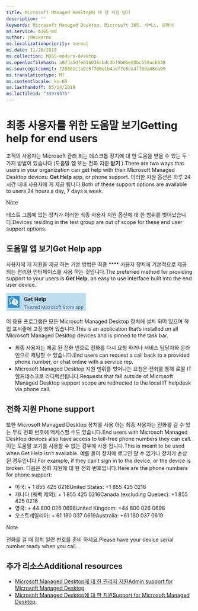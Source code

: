 ```yaml
---
title: Microsoft Managed Desktop에 대 한 지원 받기
description: ''
keywords: Microsoft Managed Desktop, Microsoft 365, 서비스, 설명서
ms.service: m365-md
author: jdeckerms
ms.localizationpriority: normal
ms.date: 11/28/2018
ms.collection: M365-modern-desktop
ms.openlocfilehash: a073a5dfe61b036cbdc3bf9b0be08bc559acb548
ms.sourcegitcommit: 720881c1a9c5f708e1b4adf7e5ea4ff8da48ea99
ms.translationtype: MT
ms.contentlocale: ko-KR
ms.lasthandoff: 05/14/2019
ms.locfileid: "33970475"
---
```

# <a name="getting-help-for-end-users"></a><span data-ttu-id="ec193-103">최종 사용자를 위한 도움말 보기</span><span class="sxs-lookup"><span data-stu-id="ec193-103">Getting help for end users</span></span>

<span data-ttu-id="ec193-104">조직의 사용자는 Microsoft 관리 되는 데스크톱 장치에 대 한 도움을 받을 수 있는 두 가지 방법이 있습니다 (도움말 앱 또는 전화 지원 **받기** ).</span><span class="sxs-lookup"><span data-stu-id="ec193-104">There are two ways that users in your organization can get help with their Microsoft Managed Desktop devices: **Get Help** app, or phone support.</span></span> <span data-ttu-id="ec193-105">이러한 지원 옵션은 하루 24 시간 내내 사용자에 게 제공 됩니다.</span><span class="sxs-lookup"><span data-stu-id="ec193-105">Both of these support options are available to users 24 hours a day, 7 days a week.</span></span> 
>[!NOTE]
><span data-ttu-id="ec193-106">테스트 그룹에 있는 장치가 이러한 최종 사용자 지원 옵션에 대 한 범위를 벗어났습니다.</span><span class="sxs-lookup"><span data-stu-id="ec193-106">Devices residing in the test group are out of scope for these end user support options.</span></span> 

## <a name="get-help-app"></a><span data-ttu-id="ec193-107">도움말 앱 보기</span><span class="sxs-lookup"><span data-stu-id="ec193-107">Get Help app</span></span>

<span data-ttu-id="ec193-108">사용자에 게 지원을 제공 하는 기본 방법은 최종 \*\*\*\* 사용자 장치에 기본적으로 제공 되는 편리한 인터페이스를 사용 하는 것입니다.</span><span class="sxs-lookup"><span data-stu-id="ec193-108">The preferred method for providing support to your users is **Get Help**, an easy to use interface built into the end user device.</span></span>  

![도움말 보기](images/get-help.png)

<span data-ttu-id="ec193-110">이 응용 프로그램은 모든 Microsoft Managed Desktop 장치에 설치 되어 있으며 작업 표시줄에 고정 되어 있습니다.</span><span class="sxs-lookup"><span data-stu-id="ec193-110">This is an application that’s installed on all Microsoft Managed Desktop devices and is pinned to the task bar.</span></span> 

- <span data-ttu-id="ec193-111">최종 사용자는 제공 된 전화 번호로 전화를 다시 요청 하거나 서비스 담당자와 온라인으로 채팅할 수 있습니다.</span><span class="sxs-lookup"><span data-stu-id="ec193-111">End users can request a call back to a provided phone number, or chat online with a service rep.</span></span>
- <span data-ttu-id="ec193-112">Microsoft Managed Desktop 지원 범위를 벗어나는 요청은 전화를 통해 로컬 IT 헬프데스크로 리디렉션됩니다.</span><span class="sxs-lookup"><span data-stu-id="ec193-112">Requests that fall outside of Microsoft Managed Desktop support scope are redirected to the local IT helpdesk via phone call.</span></span>  

## <a name="phone-support"></a><span data-ttu-id="ec193-113">전화 지원 </span><span class="sxs-lookup"><span data-stu-id="ec193-113">Phone support</span></span>

<span data-ttu-id="ec193-114">또한 Microsoft Managed Desktop 장치를 사용 하는 최종 사용자는 전화를 걸 수 있는 무료 전화 번호에 액세스할 수도 있습니다.</span><span class="sxs-lookup"><span data-stu-id="ec193-114">End users with Microsoft Managed Desktop devices also have access to toll-free phone numbers they can call.</span></span> <span data-ttu-id="ec193-115">이는 도움말 보기를 사용할 수 없는 경우에 사용 됩니다.</span><span class="sxs-lookup"><span data-stu-id="ec193-115">This is meant to be used when Get Help isn’t available.</span></span> <span data-ttu-id="ec193-116">예를 들어 장치에 로그인 할 수 없거나 장치가 손상 된 경우입니다.</span><span class="sxs-lookup"><span data-stu-id="ec193-116">For example, if they can’t sign in to the device, or the device is broken.</span></span> <span data-ttu-id="ec193-117">다음은 전화 지원에 대 한 전화 번호입니다.</span><span class="sxs-lookup"><span data-stu-id="ec193-117">Here are the phone numbers for phone support:</span></span>

- <span data-ttu-id="ec193-118">미국: + 1 855 425 0216</span><span class="sxs-lookup"><span data-stu-id="ec193-118">United States: +1 855 425 0216</span></span>
- <span data-ttu-id="ec193-119">캐나다 (퀘벡 제외): + 1 855 425 0216</span><span class="sxs-lookup"><span data-stu-id="ec193-119">Canada (excluding Quebec): +1 855 425 0216</span></span>
- <span data-ttu-id="ec193-120">영국: + 44 800 026 0698</span><span class="sxs-lookup"><span data-stu-id="ec193-120">United Kingdom: +44 800 026 0698</span></span>
- <span data-ttu-id="ec193-121">오스트레일리아: + 61 180 037 0619</span><span class="sxs-lookup"><span data-stu-id="ec193-121">Australia: +61 180 037 0619</span></span>

>[!NOTE]
><span data-ttu-id="ec193-122">전화를 걸 때 장치 일련 번호를 준비 하세요.</span><span class="sxs-lookup"><span data-stu-id="ec193-122">Please have your device serial number ready when you call.</span></span> 

## <a name="additional-resources"></a><span data-ttu-id="ec193-123">추가 리소스</span><span class="sxs-lookup"><span data-stu-id="ec193-123">Additional resources</span></span>
- <span data-ttu-id="ec193-124">[Microsoft Managed Desktop에 대 한 관리자 지원](admin-support.md)</span><span class="sxs-lookup"><span data-stu-id="ec193-124">[Admin support for Microsoft Managed Desktop](admin-support.md).</span></span> 
- <span data-ttu-id="ec193-125">[Microsoft Managed Desktop에 대 한 지원](../service-description/support.md)</span><span class="sxs-lookup"><span data-stu-id="ec193-125">[Support for Microsoft Managed Desktop](../service-description/support.md).</span></span>
